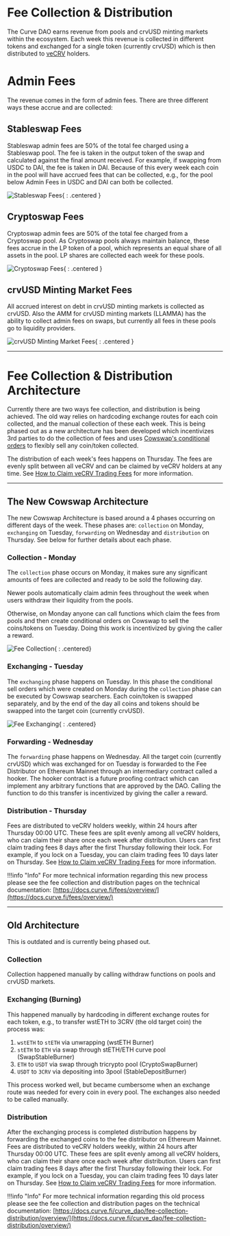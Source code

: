 <h1>Fee Collection & Distribution</h1>

The Curve DAO earns revenue from pools and crvUSD minting markets within the ecosystem.  Each week this revenue is collected in different tokens and exchanged for a single token (currently crvUSD) which is then distributed to [veCRV](./overview.md) holders.

# **Admin Fees**

The revenue comes in the form of admin fees.  There are three different ways these accrue and are collected:

## **Stableswap Fees**

Stableswap admin fees are 50% of the total fee charged using a Stableswap pool.  The fee is taken in the output token of the swap and calculated against the final amount received. For example, if swapping from USDC to DAI, the fee is taken in DAI.  Because of this every week each coin in the pool will have accrued fees that can be collected, e.g., for the pool below Admin Fees in USDC and DAI can both be collected.

![Stableswap Fees](./../images/governance/stableswap_fees.svg){ : .centered }

## **Cryptoswap Fees**

Cryptoswap admin fees are 50% of the total fee charged from a Cryptoswap pool.  As Cryptoswap pools always maintain balance, these fees accrue in the LP token of a pool, which represents an equal share of all assets in the pool.  LP shares are collected each week for these pools.

![Cryptoswap Fees](./../images/governance/cryptoswap_fees.svg){ : .centered }

## **crvUSD Minting Market Fees**

All accrued interest on debt in crvUSD minting markets is collected as crvUSD.  Also the AMM for crvUSD minting markets (LLAMMA) has the ability to collect admin fees on swaps, but currently all fees in these pools go to liquidity providers.

![crvUSD Minting Market Fees](./../images/governance/crvusd_fees.svg){ : .centered }

---

# **Fee Collection & Distribution Architecture**

Currently there are two ways fee collection, and distribution is being achieved.  The old way relies on hardcoding exchange routes for each coin collected, and the manual collection of these each week.  This is being phased out as a new architecture has been developed which incentivizes 3rd parties to do the collection of fees and uses [Cowswap's conditional orders](https://blog.cow.fi/introducing-the-programmatic-order-framework-from-cow-protocol-088a14cb0375) to flexibly sell any coin/token collected.

The distribution of each week's fees happens on Thursday.  The fees are evenly split between all veCRV and can be claimed by veCRV holders at any time.  See [How to Claim veCRV Trading Fees](./claiming-trading-fees.md) for more information.

---

## **The New Cowswap Architecture**

The new Cowswap Architecture is based around a 4 phases occurring on different days of the week.  These phases are: `collection` on Monday, `exchanging` on Tuesday, `forwarding` on Wednesday and `distribution` on Thursday.  See below for further details about each phase.

### **Collection** - Monday

The `collection` phase occurs on Monday, it makes sure any significant amounts of fees are collected and ready to be sold the following day.

Newer pools automatically claim admin fees throughout the week when users withdraw their liquidity from the pools.  

Otherwise, on Monday anyone can call functions which claim the fees from pools and then create conditional orders on Cowswap to sell the coins/tokens on Tuesday.  Doing this work is incentivized by giving the caller a reward.

![Fee Collection](./../images/governance/fee_collecting_phase.svg){ : .centered}

### **Exchanging** - Tuesday

The `exchanging` phase happens on Tuesday.  In this phase the conditional sell orders which were created on Monday during the `collection` phase can be executed by Cowswap searchers.  Each coin/token is swapped separately, and by the end of the day all coins and tokens should be swapped into the target coin (currently crvUSD).

![Fee Exchanging](./../images/governance/fee_exchanging_phase.svg){ : .centered}

### **Forwarding** - Wednesday

The `forwarding` phase happens on Wednesday.  All the target coin (currently crvUSD) which was exchanged for on Tuesday is forwarded to the Fee Distributor on Ethereum Mainnet through an intermediary contract called a hooker.  The hooker contract is a future proofing contract which can implement any arbitrary functions that are approved by the DAO.  Calling the function to do this transfer is incentivized by giving the caller a reward.

### **Distribution** - Thursday

Fees are distributed to veCRV holders weekly, within 24 hours after Thursday 00:00 UTC. These fees are split evenly among all veCRV holders, who can claim their share once each week after distribution. Users can first claim trading fees 8 days after the first Thursday following their lock. For example, if you lock on a Tuesday, you can claim trading fees 10 days later on Thursday. See [How to Claim veCRV Trading Fees](./claiming-trading-fees.md) for more information.

!!!info "Info"
    For more technical information regarding this new process please see the fee collection and distribution pages on the technical documentation: [https://docs.curve.fi/fees/overview/](https://docs.curve.fi/fees/overview/)

---

## **Old Architecture**

This is outdated and is currently being phased out.  

### **Collection**

Collection happened manually by calling withdraw functions on pools and crvUSD markets.

### **Exchanging (Burning)**

This happened manually by hardcoding in different exchange routes for each token, e.g., to transfer wstETH to 3CRV (the old target coin) the process was:

1. `wstETH` to `stETH` via unwrapping (wstETH Burner)
2. `stETH` to `ETH` via swap through stETH/ETH curve pool (SwapStableBurner)
3. `ETH` to `USDT` via swap through tricrypto pool (CryptoSwapBurner)
4. `USDT` to `3CRV` via depositing into 3pool (StableDepositBurner)

This process worked well, but became cumbersome when an exchange route was needed for every coin in every pool.  The exchanges also needed to be called manually.

### **Distribution**

After the exchanging process is completed distribution happens by forwarding the exchanged coins to the fee distributor on Ethereum Mainnet.  Fees are distributed to veCRV holders weekly, within 24 hours after Thursday 00:00 UTC. These fees are split evenly among all veCRV holders, who can claim their share once each week after distribution. Users can first claim trading fees 8 days after the first Thursday following their lock. For example, if you lock on a Tuesday, you can claim trading fees 10 days later on Thursday. See [How to Claim veCRV Trading Fees](./claiming-trading-fees.md) for more information.

!!!info "Info"
    For more technical information regarding this old process please see the fee collection and distribution pages on the technical documentation: [https://docs.curve.fi/curve_dao/fee-collection-distribution/overview/](https://docs.curve.fi/curve_dao/fee-collection-distribution/overview/)